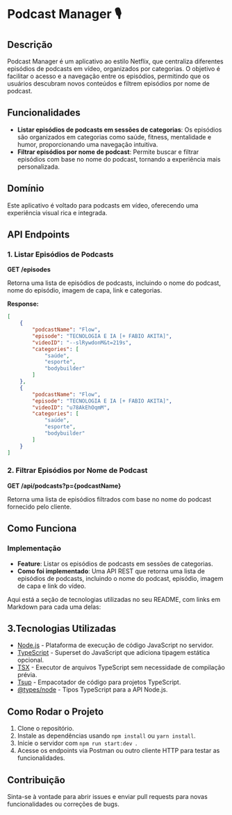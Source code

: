 
# Podcast Manager 🎙

## Descrição

Podcast Manager é um aplicativo ao estilo Netflix, que centraliza diferentes episódios de podcasts em vídeo, organizados por categorias. O objetivo é facilitar o acesso e a navegação entre os episódios, permitindo que os usuários descubram novos conteúdos e filtrem episódios por nome de podcast.

## Funcionalidades

- **Listar episódios de podcasts em sessões de categorias**: Os episódios são organizados em categorias como saúde, fitness, mentalidade e humor, proporcionando uma navegação intuitiva.
- **Filtrar episódios por nome de podcast**: Permite buscar e filtrar episódios com base no nome do podcast, tornando a experiência mais personalizada.

## Domínio

Este aplicativo é voltado para podcasts em vídeo, oferecendo uma experiência visual rica e integrada.

## API Endpoints

### 1. Listar Episódios de Podcasts

**GET /episodes**

Retorna uma lista de episódios de podcasts, incluindo o nome do podcast, nome do episódio, imagem de capa, link e categorias.

**Response:**

```json
[
    {
        "podcastName": "Flow",
        "episode": "TECNOLOGIA E IA [+ FABIO AKITA]",
        "videoID": "--slRywdonM&t=219s",
        "categories": [
            "saúde",
            "esporte",
            "bodybuilder"
        ]
    },
    {
        "podcastName": "Flow",
        "episode": "TECNOLOGIA E IA [+ FABIO AKITA]",
        "videoID": "u78AkEhOqmM",
        "categories": [
            "saúde",
            "esporte",
            "bodybuilder"
        ]
    }
]
```

### 2. Filtrar Episódios por Nome de Podcast

**GET /api/podcasts?p={podcastName}**

Retorna uma lista de episódios filtrados com base no nome do podcast fornecido pelo cliente.

## Como Funciona

### Implementação

- **Feature**: Listar os episódios de podcasts em sessões de categorias.
- **Como foi implementado**: Uma API REST que retorna uma lista de episódios de podcasts, incluindo o nome do podcast, episódio, imagem de capa e link do vídeo.

Aqui está a seção de tecnologias utilizadas no seu README, com links em Markdown para cada uma delas:

## 3.Tecnologias Utilizadas

- [Node.js](https://nodejs.org) - Plataforma de execução de código JavaScript no servidor.
- [TypeScript](https://www.typescriptlang.org) - Superset do JavaScript que adiciona tipagem estática opcional.
- [TSX](https://github.com/esbuild-kit/tsx) - Executor de arquivos TypeScript sem necessidade de compilação prévia.
- [Tsup](https://tsup.egoist.dev) - Empacotador de código para projetos TypeScript.
- [@types/node](https://www.npmjs.com/package/@types/node) - Tipos TypeScript para a API Node.js.



## Como Rodar o Projeto

1. Clone o repositório.
2. Instale as dependências usando `npm install` ou `yarn install`.
3. Inicie o servidor com `npm run start:dev `.
4. Acesse os endpoints via Postman ou outro cliente HTTP para testar as funcionalidades.

## Contribuição

Sinta-se à vontade para abrir issues e enviar pull requests para novas funcionalidades ou correções de bugs.
